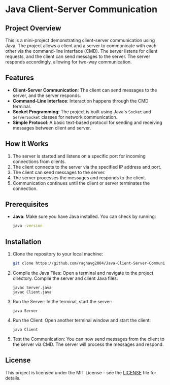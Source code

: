 # Java Client-Server Communication

## Project Overview

This is a mini-project demonstrating client-server communication using Java. The project allows a client and a server to communicate with each other via the command-line interface (CMD). The server listens for client requests, and the client can send messages to the server. The server responds accordingly, allowing for two-way communication.

## Features
- **Client-Server Communication**: The client can send messages to the server, and the server responds.
- **Command-Line Interface**: Interaction happens through the CMD terminal.
- **Socket Programming**: The project is built using Java's `Socket` and `ServerSocket` classes for network communication.
- **Simple Protocol**: A basic text-based protocol for sending and receiving messages between client and server.

## How it Works

1. The server is started and listens on a specific port for incoming connections from clients.
2. The client connects to the server via the specified IP address and port.
3. The client can send messages to the server.
4. The server processes the messages and responds to the client.
5. Communication continues until the client or server terminates the connection.

## Prerequisites

- **Java**: Make sure you have Java installed. You can check by running:
  ```bash
  java -version
  ```

## Installation

1. Clone the repository to your local machine:
    ```bash
    git clone https://github.com/raghavg2004/Java-Client-Server-Communication.git
    ```
2. Compile the Java Files: Open a terminal and navigate to the project directory. Compile the server and client Java files:
    ```
    javac Server.java
    javac Client.java
    ```
3. Run the Server: In the terminal, start the server:
    ```
    java Server
    ```
4. Run the Client: Open another terminal window and start the client:
    ```
    java Client
    ```
6. Test the Communication: You can now send messages from the client to the server via CMD. The server will process the messages and respond.


## License

This project is licensed under the MIT License - see the [LICENSE](LICENSE) file for details.
